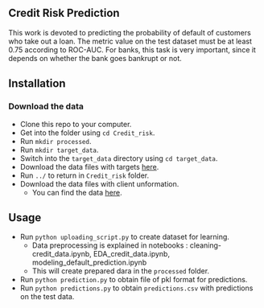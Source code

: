## Credit Risk Prediction
This work is devoted to predicting the probability of default of customers who take out a loan. The metric value on the test dataset must be at least 0.75 according to ROC-AUC. For banks, this task is very important, since it depends on whether the bank goes bankrupt or not.
## Installation 
### Download the data
- Clone this repo to your computer.
- Get into the folder using `cd Credit_risk`.
- Run `mkdir processed`.
- Run `mkdir target_data`.
- Switch into the `target_data` directory using `cd target_data`.
- Download the data files with targets [here](https://drive.google.com/file/d/1KNnfCT7OueH1gAYF68Bx03H6dLiI0pmu/view?usp=drive_link).
- Run `../` to return in `Credit_risk` folder.
- Download the data files with client unformation.
  - You can find the data [here](https://drive.google.com/drive/folders/14npslKbipCFP5A9b-Tf46TUys6WaQgGY?usp=drive_link).
## Usage
- Run `python uploading_script.py` to create dataset for learning.
  - Data preprocessing is explained in notebooks : cleaning-credit_data.ipynb, EDA_credit_data.ipynb, modeling_default_prediction.ipynb
  - This will create prepared dara in the `processed` folder.
-  Run `python prediction.py` to obtain file of pkl format for predictions.
-  Run `python predictions.py` to obtain `predictions.csv` with predictions  on the test data.
